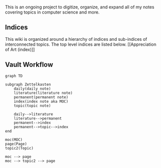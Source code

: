 This is an ongoing project to digitize, organize, and expand all of my notes covering topics in computer science and more.

## Indices
This wiki is organized around a hierarchy of indices and sub-indices of interconnected topics. The top level indices are listed below.
[[Appreciation of Art (index)]]

## Vault Workflow
```mermaid
graph TD

subgraph Zettelkasten
	daily(daily note)
	literature(literature note)
	permanent(permanent note)
	index(index note aka MOC)
	topic(topic note)

	daily-->literature
	literature-->permanent
	permanent-->index
	permanent-->topic-->index
end

moc(MOC)
page(Page)
topic2(Topic)

moc --> page
moc --> topic2 --> page
```